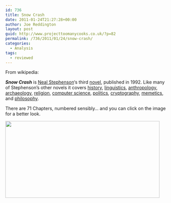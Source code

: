 ```yaml
---
id: 736
title: Snow Crash
date: 2011-01-24T21:27:28+00:00
author: Joe Reddington
layout: post
guid: http://www.projecttoomanycooks.co.uk/?p=82
permalink: /736/2011/01/24/snow-crash/
categories:
  - Analysis
tags:
  - reviewed
---
```

From wikipedia:

_**Snow Crash**_ is [Neal Stephenson](http://en.wikipedia.org/wiki/Neal_Stephenson "Neal Stephenson")&#8216;s third [novel](http://en.wikipedia.org/wiki/Novel "Novel"), published in 1992. Like many of Stephenson&#8217;s other novels it covers [history](http://en.wikipedia.org/wiki/History "History"), [linguistics](http://en.wikipedia.org/wiki/Linguistics "Linguistics"), [anthropology](http://en.wikipedia.org/wiki/Anthropology "Anthropology"), [archaeology](http://en.wikipedia.org/wiki/Archaeology "Archaeology"), [religion](http://en.wikipedia.org/wiki/Religion "Religion"), [computer science](http://en.wikipedia.org/wiki/Computer_science "Computer science"), [politics](http://en.wikipedia.org/wiki/Politics "Politics"), [cryptography](http://en.wikipedia.org/wiki/Cryptography "Cryptography"), [memetics](http://en.wikipedia.org/wiki/Memetics "Memetics"), and [philosophy](http://en.wikipedia.org/wiki/Philosophy "Philosophy").

There are 71 Chapters, numbered sensibly&#8230; and you can click on the image for a better look.

[<img loading="lazy" class="aligncenter size-full wp-image-6659" src="http://joereddington.com/wp-content/uploads/2011/01/Dendrogram-5.png" alt="" width="480" height="240" srcset="https://joereddington.com/wp-content/uploads/2011/01/Dendrogram-5.png 480w, https://joereddington.com/wp-content/uploads/2011/01/Dendrogram-5-300x150.png 300w" sizes="(max-width: 480px) 100vw, 480px" />](http://joereddington.com/wp-content/uploads/2011/01/Dendrogram-5.png)